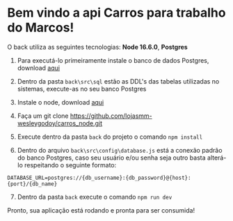 <h1>Bem vindo a api Carros para trabalho do Marcos!</h1>

O back utiliza as seguintes tecnologias:
**Node 16.6.0**,
**Postgres**

1. Para executá-lo primeiramente instale o banco de dados Postgres, download [aqui](https://www.enterprisedb.com/downloads/postgres-postgresql-downloads)

2. Dentro da pasta `back\src\sql` estão as DDL's das tabelas utilizadas no sistemas, execute-as no seu banco Postgres

3. Instale o node, download [aqui](https://nodejs.org/en/download/package-manager)

4. Faça um git clone https://github.com/lojasmm-wesleygodoy/carros_node.git

5. Execute dentro da pasta `back` do projeto o comando `npm install`

6. Dentro do arquivo `back\src\config\database.js` está a conexão padrão do banco Postgres, caso seu usuário e/ou senha seja outro basta alterá-lo respeitando o seguinte formato:

`DATABASE_URL=postgres://{db_username}:{db_password}@{host}:{port}/{db_name}`

7. Dentro da pasta `back` execute o comando `npm run dev`

Pronto, sua aplicação está rodando e pronta para ser consumida!